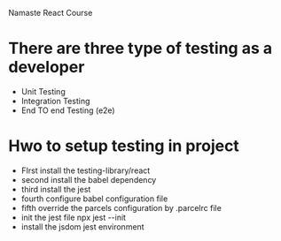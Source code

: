 Namaste React Course

# There are three type of testing as a developer

- Unit Testing
- Integration Testing
- End TO end Testing (e2e)

# Hwo to setup testing in project

- FIrst install the testing-library/react
- second install the babel dependency
- third install the jest
- fourth configure babel configuration file
- fifth override the parcels configuration by .parcelrc file
- init the jest file npx jest --init
- install the jsdom jest environment
